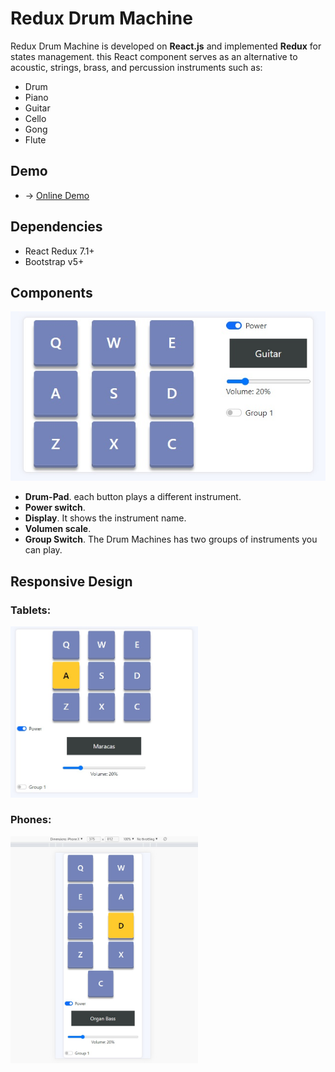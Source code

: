 # Redux Drum Machine
Redux Drum Machine is developed on **React.js** and implemented **Redux** for states management. this React component serves as an alternative to acoustic, strings, brass, and percussion instruments such as: 

- Drum
- Piano
- Guitar
- Cello
- Gong
- Flute

## Demo
- -> [Online Demo](https://ceedeno.github.io/drum-machine-demo/)

## Dependencies

- React Redux 7.1+
- Bootstrap v5+

## Components

![](images/Full-Size.jpg)

- **Drum-Pad**. each button plays a different instrument.
- **Power switch**.
- **Display**. It shows the instrument name.
- **Volumen scale**.
- **Group Switch**. The Drum Machines has two groups of instruments you can play.

## Responsive Design

### Tablets:
<img src="images/Mid-Size.jpg" width="300">

### Phones: 
<img src="images/IphoneX-Size.jpg" width="300">
